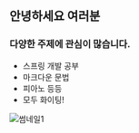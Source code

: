 ## 안녕하세요 여러분

### 다양한 주제에 관심이 많습니다.
- 스프링 개발 공부
- 마크다운 문법
- 피아노 등등
- 모두 화이팅!

![썸네일1](https://github.com/laver94/laver94/assets/115716452/cc780626-ffff-42e5-9f26-cf8aedf227e8)

<!--
**laver94/laver94** is a ✨ _special_ ✨ repository because its `README.md` (this file) appears on your GitHub profile.

Here are some ideas to get you started:

- 🔭 I’m currently working on ...
- 🌱 I’m currently learning ...
- 👯 I’m looking to collaborate on ...
- 🤔 I’m looking for help with ...
- 💬 Ask me about ...
- 📫 How to reach me: ...
- 😄 Pronouns: ...
- ⚡ Fun fact: ...
-->
